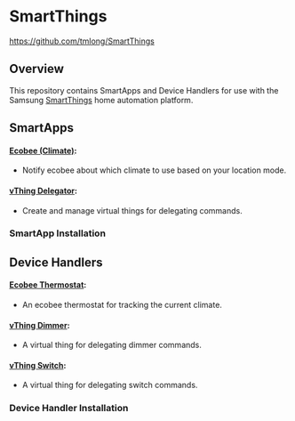 # SmartThings

https://github.com/tmlong/SmartThings

## Overview

This repository contains SmartApps and Device Handlers for use with the Samsung [SmartThings](https://www.smartthings.com) home automation platform.

## SmartApps

#### [Ecobee (Climate)](https://github.com/tmlong/SmartThings/tree/master/smartapps/tmlong/ecobee-climate.src):

 - Notify ecobee about which climate to use based on your location mode.

#### [vThing Delegator](https://github.com/tmlong/SmartThings/tree/master/smartapps/tmlong/vthing-delegator.src):

 - Create and manage virtual things for delegating commands.

### SmartApp Installation

## Device Handlers

#### [Ecobee Thermostat](https://github.com/tmlong/SmartThings/tree/master/devicetypes/tmlong/ecobee-thermostat.src):

 - An ecobee thermostat for tracking the current climate.

#### [vThing Dimmer](https://github.com/tmlong/SmartThings/tree/master/devicetypes/tmlong/vthing-dimmer.src):

 - A virtual thing for delegating dimmer commands.

#### [vThing Switch](https://github.com/tmlong/SmartThings/tree/master/devicetypes/tmlong/vthing-switch.src):

 - A virtual thing for delegating switch commands.

### Device Handler Installation